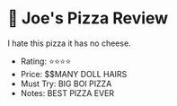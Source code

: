 # 🍕 Joe's Pizza Review

I hate this pizza it has no cheese. 

- Rating: ⭐⭐⭐⭐
- Price: $$MANY DOLL HAIRS
- Must Try: BIG BOI PIZZA
- Notes: BEST PIZZA EVER

